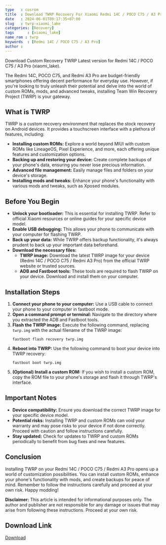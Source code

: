 ```yaml
---
type   : cusrom
title  : Download TWRP Recovery For Xiaomi Redmi 14C / POCO C75 / A3 Pro
date   : 2024-06-01T09:17:35+07:00
slug   : twrp-xiaomi_lake
categories: [Recovery]
tags      : [xiaomi_lake]
name_rom : twrp
keywords  : [Redmi 14C / POCO C75 / A3 Pro]
author :
---
```


Download Custom Recovery TWRP Latest version for Redmi 14C / POCO C75 / A3 Pro (xiaomi_lake).

The Redmi 14C, POCO C75, and Redmi A3 Pro are budget-friendly smartphones offering decent performance for everyday use. However, if you're looking to truly unleash their potential and delve into the world of custom ROMs, mods, and advanced tweaks, installing Team Win Recovery Project (TWRP) is your gateway.

## What is TWRP

TWRP is a custom recovery environment that replaces the stock recovery on Android devices. It provides a touchscreen interface with a plethora of features, including:

* **Installing custom ROMs:** Explore a world beyond MIUI with custom ROMs like LineageOS, Pixel Experience, and more, each offering unique features and customization options.
* **Backing up and restoring your device:** Create complete backups of your phone's data, ensuring you never lose precious information.
* **Advanced file management:** Easily manage files and folders on your device's storage.
* **Installing mods and tweaks:** Enhance your phone's functionality with various mods and tweaks, such as Xposed modules.

## Before You Begin

* **Unlock your bootloader:** This is essential for installing TWRP. Refer to official Xiaomi resources or online guides for your specific device model.
* **Enable USB debugging:** This allows your phone to communicate with your computer for flashing TWRP.
* **Back up your data:** While TWRP offers backup functionality, it's always prudent to back up your important data beforehand.
* **Download the necessary files:**
    * **TWRP image:** Download the latest TWRP image for your device (Redmi 14C / POCO C75 / Redmi A3 Pro) from the official TWRP website or trusted sources.
    * **ADB and Fastboot tools:** These tools are required to flash TWRP on your device. Download and install them on your computer.

## Installation Steps

1. **Connect your phone to your computer:** Use a USB cable to connect your phone to your computer in fastboot mode.
2. **Open a command prompt or terminal:** Navigate to the directory where you extracted the ADB and Fastboot tools.
3. **Flash the TWRP image:** Execute the following command, replacing `twrp.img` with the actual filename of the TWRP image:
   ```
   fastboot flash recovery twrp.img
   ```
4. **Reboot into TWRP:** Use the following command to boot your device into TWRP recovery:
   ```
   fastboot boot twrp.img
   ```
5. **(Optional) Install a custom ROM:** If you wish to install a custom ROM, copy the ROM file to your phone's storage and flash it through TWRP's interface.

## Important Notes

* **Device compatibility:** Ensure you download the correct TWRP image for your specific device model.
* **Potential risks:** Installing TWRP and custom ROMs can void your warranty and may pose risks to your device if not done correctly. Proceed with caution and follow instructions carefully.
* **Stay updated:** Check for updates to TWRP and custom ROMs periodically to benefit from bug fixes and new features.

## Conclusion

Installing TWRP on your Redmi 14C / POCO C75 / Redmi A3 Pro opens up a world of customization possibilities. You can install custom ROMs, enhance your phone's functionality with mods, and create backups for peace of mind. Remember to follow the instructions carefully and proceed at your own risk. Happy modding!

**Disclaimer:** This article is intended for informational purposes only. The author and publisher are not responsible for any damage or issues that may arise from following these instructions. Proceed at your own risk. 


## Download Link
[Download](/)

